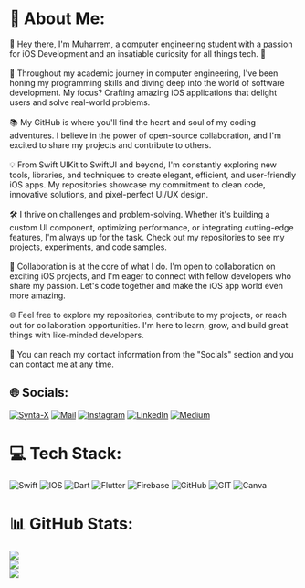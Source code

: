 # 💫 About Me:
👋 Hey there, I'm Muharrem, a computer engineering student with a passion for iOS Development and an insatiable curiosity for all things tech. 📱<br><br>🚀 Throughout my academic journey in computer engineering, I've been honing my programming skills and diving deep into the world of software development. My focus? Crafting amazing iOS applications that delight users and solve real-world problems.<br><br>📚 My GitHub is where you'll find the heart and soul of my coding adventures. I believe in the power of open-source collaboration, and I'm excited to share my projects and contribute to others.<br><br>💡 From Swift UIKit to SwiftUI and beyond, I'm constantly exploring new tools, libraries, and techniques to create elegant, efficient, and user-friendly iOS apps. My repositories showcase my commitment to clean code, innovative solutions, and pixel-perfect UI/UX design.<br><br>🛠️ I thrive on challenges and problem-solving. Whether it's building a custom UI component, optimizing performance, or integrating cutting-edge features, I'm always up for the task. Check out my repositories to see my projects, experiments, and code samples.<br><br>🌟 Collaboration is at the core of what I do. I'm open to collaboration on exciting iOS projects, and I'm eager to connect with fellow developers who share my passion. Let's code together and make the iOS app world even more amazing.<br><br>🌐 Feel free to explore my repositories, contribute to my projects, or reach out for collaboration opportunities. I'm here to learn, grow, and build great things with like-minded developers.<br><br>📧 You can reach my contact information from the "Socials" section and you can contact me at any time.

## 🌐 Socials:
[![Synta-X](https://img.shields.io/badge/Synta--X-100000?style=flat&logo=Wordpress&logoColor=white&labelColor=626262&color=626262)](https://synta-x.com/) [![Mail](https://img.shields.io/badge/Mail-100000?style=flat&logo=Gmail&logoColor=white&labelColor=FF0000&color=FF0000)](mailto:koroglu.muharrem@hotmail.com) [![Instagram](https://img.shields.io/badge/Instagram-%23E4405F.svg?logo=Instagram&logoColor=white)](https://instagram.com/m.koroglu99) [![LinkedIn](https://img.shields.io/badge/LinkedIn-%230077B5.svg?logo=linkedin&logoColor=white)](https://linkedin.com/in/muharremkoroglu) [![Medium](https://img.shields.io/badge/Medium-12100E?logo=medium&logoColor=white)](https://medium.com/@muharremkoroglu) 

# 💻 Tech Stack:
![Swift](https://img.shields.io/badge/swift-F54A2A?style=flat&logo=swift&logoColor=white) ![IOS](https://img.shields.io/badge/IOS-%2320232a.svg?style=flat&logo=apple&logoColor=white) ![Dart](https://img.shields.io/badge/dart-%230175C2.svg?style=flat&logo=dart&logoColor=white) ![Flutter](https://img.shields.io/badge/Flutter-%2302569B.svg?style=flat&logo=Flutter&logoColor=white) ![Firebase](https://img.shields.io/badge/firebase-%23039BE5.svg?style=flat&logo=firebase) ![GitHub](https://img.shields.io/badge/GitHub-%23121011.svg?style=flat&logo=github&logoColor=white) ![GIT](https://img.shields.io/badge/Git-fc6d26?style=flat&logo=git&logoColor=white) ![Canva](https://img.shields.io/badge/Canva-%2300C4CC.svg?style=flat&logo=Canva&logoColor=white)
# 📊 GitHub Stats:
![](https://github-readme-stats.vercel.app/api?username=MuharremKoroglu&theme=dark&hide_border=false&include_all_commits=true&count_private=true)<br/>
![](https://github-readme-streak-stats.herokuapp.com/?user=MuharremKoroglu&theme=dark&hide_border=false)<br/>
![](https://github-readme-stats.vercel.app/api/top-langs/?username=MuharremKoroglu&theme=dark&hide_border=false&include_all_commits=true&count_private=true&layout=compact)

<!-- Proudly created with GPRM ( https://gprm.itsvg.in ) -->
